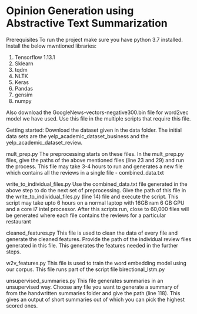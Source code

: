 # Opinion Generation using Abstractive Text Summarization

Prerequisites
To run the project make sure you have python 3.7 installed.
Install the below mwntioned libraries:
1) Tensorflow 1.13.1
2) Sklearn
3) tqdm
4) NLTK
5) Keras
6) Pandas
7) gensim
8) numpy

Also download the GoogleNews-vectors-negative300.bin file for word2vec model we have used. Use this file in the multiple scripts that require this file.

Getting started:
Download the dataset given in the data folder. The initial data sets are the yelp_academic_dataset_business and the yelp_academic_dataset_review. 

mult_prep.py
The preprocessing starts on these files. In the mult_prep.py files, give the paths of the above mentioned files (line 23 and 29) and run the process. This file may take 3-4 hours to run and generates a new file which contains all the reviews in a single file - combined_data.txt

write_to_individual_files.py
Use the combined_data.txt file generated in the above step to do the next set of preprocessing. Give the path of this file in the write_to_individual_files.py (line 14) file and execute the script. This script may take upto 6 hours on a normal laptop with 16GB ram 6 GB GPU and a core i7 intel processor. After this scripts run, close to 60,000 files will be generated where each file contains the reviews for a particular restaurant

cleaned_features.py
This file is used to clean the data of every file and generate the cleaned features. Provide the path of the individual review files generated in this file. This generates the features needed in the further steps.

w2v_features.py
This file is used to train the word embedding model using our corpus. This file runs part of the script file birectional_lstm.py

unsupervised_summaries.py
This file generates summaries in an unsupervised way. Choose any file you want to generate a summary of from the handwritten summaries folder and give the path (line 118). This gives an output of short summaries out of which you can pick the highest scored ones.
